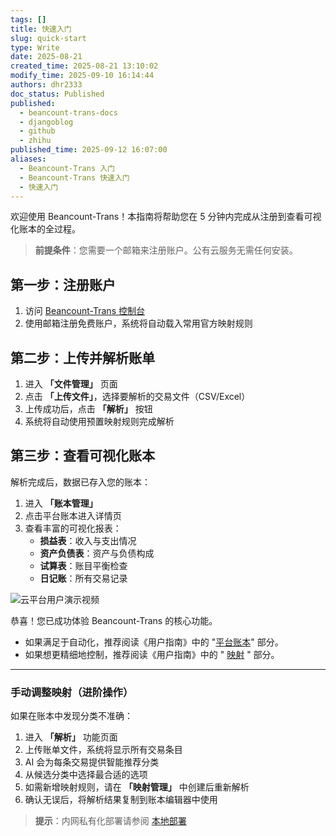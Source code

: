```yaml
---
tags: []
title: 快速入门
slug: quick-start
type: Write
date: 2025-08-21
created_time: 2025-08-21 13:10:02
modify_time: 2025-09-10 16:14:44
authors: dhr2333
doc_status: Published
published:
  - beancount-trans-docs
  - djangoblog
  - github
  - zhihu
published_time: 2025-09-12 16:07:00
aliases:
  - Beancount-Trans 入门
  - Beancount-Trans 快速入门
  - 快速入门
---
```

欢迎使用 Beancount-Trans！本指南将帮助您在 5 分钟内完成从注册到查看可视化账本的全过程。

> **前提条件**：您需要一个邮箱来注册账户。公有云服务无需任何安装。

## 第一步：注册账户

1. 访问 [Beancount-Trans 控制台](https://trans.dhr2333.cn/login)
2. 使用邮箱注册免费账户，系统将自动载入常用官方映射规则

## 第二步：上传并解析账单

1. 进入 **「文件管理」** 页面
2. 点击 **「上传文件」**，选择要解析的交易文件（CSV/Excel）
3. 上传成功后，点击 **「解析」** 按钮
4. 系统将自动使用预置映射规则完成解析

## 第三步：查看可视化账本

解析完成后，数据已存入您的账本：

1. 进入 **「账本管理」**
2. 点击平台账本进入详情页
3. 查看丰富的可视化报表：
   - **损益表**：收入与支出情况
   - **资产负债表**：资产与负债构成
   - **试算表**：账目平衡检查
   - **日记账**：所有交易记录

![云平台用户演示视频](https://daihaorui.oss-cn-hangzhou.aliyuncs.com/djangoblog/202508191544942.gif)

恭喜！您已成功体验 Beancount-Trans 的核心功能。

- 如果满足于自动化，推荐阅读《用户指南》中的 "[平台账本](https://trans.dhr2333.cn/docs/%E7%94%A8%E6%88%B7%E6%8C%87%E5%8D%97/Ledger)" 部分。
- 如果想更精细地控制，推荐阅读《用户指南》中的 " [映射](https://trans.dhr2333.cn/docs/%E7%94%A8%E6%88%B7%E6%8C%87%E5%8D%97/mapping) " 部分。

---

### 手动调整映射（进阶操作）

如果在账本中发现分类不准确：

1. 进入 **「解析」** 功能页面
2. 上传账单文件，系统将显示所有交易条目
3. AI 会为每条交易提供智能推荐分类
4. 从候选分类中选择最合适的选项
5. 如需新增映射规则，请在 **「映射管理」** 中创建后重新解析
6. 确认无误后，将解析结果复制到账本编辑器中使用

> **提示**：内网私有化部署请参阅 [本地部署](https://trans.dhr2333.cn/docs/自托管/deploy)
